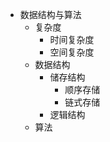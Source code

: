 - 数据结构与算法
  - 复杂度
    - 时间复杂度
    - 空间复杂度
  - 数据结构
    - 储存结构
      - 顺序存储
      - 链式存储
    - 逻辑结构
  - 算法

